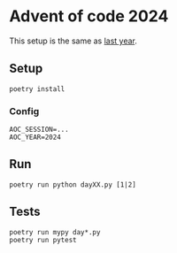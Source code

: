 # Advent of code 2024

This setup is the same as [last year](../aoc2023).

## Setup

    poetry install

### Config

```
AOC_SESSION=...
AOC_YEAR=2024
```

## Run

    poetry run python dayXX.py [1|2]

## Tests

    poetry run mypy day*.py
    poetry run pytest
